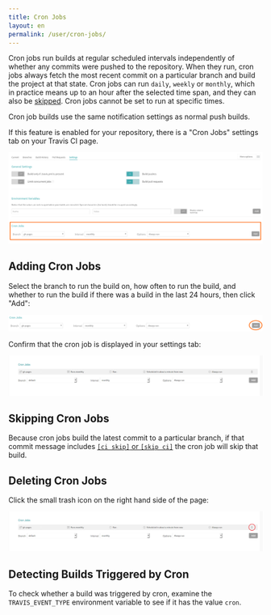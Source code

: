 ```yaml
---
title: Cron Jobs
layout: en
permalink: /user/cron-jobs/
---
```


<div id="toc"></div>

Cron jobs run builds at regular scheduled intervals independently of whether any commits were pushed to the repository. When they run, cron jobs always fetch the most recent commit on a particular branch and build the project at that state. Cron jobs can run `daily`, `weekly` or `monthly`, which in practice means up to an hour after the selected time span, and they can also be [skipped](#Skipping-Cron-Jobs). Cron jobs cannot be set to run at specific times.

Cron job builds use the same notification settings as normal push builds.

If this feature is enabled for your repository, there is a "Cron Jobs" settings tab on your Travis CI page.

![settings page with cron section](/images/cron-section.png "settings page with cron section")

## Adding Cron Jobs

Select the branch to run the build on, how often to run the build, and whether to run the build if there was a build in the last 24 hours, then click "Add":

![adding a cron job](/images/cron-adding.png "adding a cron job")

Confirm that the cron job is displayed in your settings tab:

![cron job created](/images/cron-created.png "cron job created")

## Skipping Cron Jobs

Because cron jobs build the latest commit to a particular branch, if that commit message includes [`[ci skip]` or `[skip ci]`](/user/customizing-the-build/#Skipping-a-build) the cron job will skip that build.

## Deleting Cron Jobs

Click the small trash icon on the right hand side of the page:

![deleting a cron job](/images/cron-deleting.png "deleting a cron job")

## Detecting Builds Triggered by Cron

To check whether a build was triggered by cron, examine the `TRAVIS_EVENT_TYPE` environment variable to see if it has the value `cron`.
